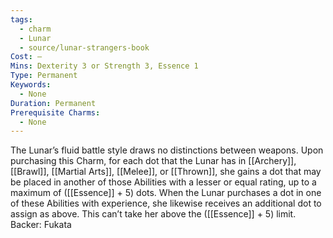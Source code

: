 ```yaml
---
tags:
  - charm
  - Lunar
  - source/lunar-strangers-book
Cost: —
Mins: Dexterity 3 or Strength 3, Essence 1
Type: Permanent
Keywords:
  - None
Duration: Permanent
Prerequisite Charms:
  - None
---
```

The Lunar’s fluid battle style draws no distinctions between weapons.
Upon purchasing this Charm, for each dot that the Lunar has in [[Archery]], [[Brawl]], [[Martial Arts]], [[Melee]], or [[Thrown]], she gains a dot that may be placed in another of those Abilities with a lesser or equal rating, up to a maximum of ([[Essence]] + 5) dots.
When the Lunar purchases a dot in one of these Abilities with experience, she likewise receives an additional dot to assign as above. This can’t take her above the ([[Essence]] + 5) limit.
Backer: Fukata